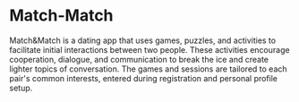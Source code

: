 # Match-Match
Match&Match is a dating app that uses games, puzzles, and activities to facilitate initial interactions between two people. These activities encourage cooperation, dialogue, and communication to break the ice and create lighter topics of conversation. The games and sessions are tailored to each pair's common interests, entered during registration and personal profile setup.
